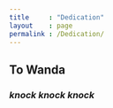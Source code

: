 ```yaml
---
title     : "Dedication"
layout    : page
permalink : /Dedication/
---
```


## To Wanda

### _knock knock knock_
